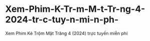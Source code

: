 # Xem-Phim-K-Tr-m-M-t-Tr-ng-4-2024-tr-c-tuy-n-mi-n-ph-
Xem Phim Kẻ Trộm Mặt Trăng 4 (2024) trực tuyến miễn phí
